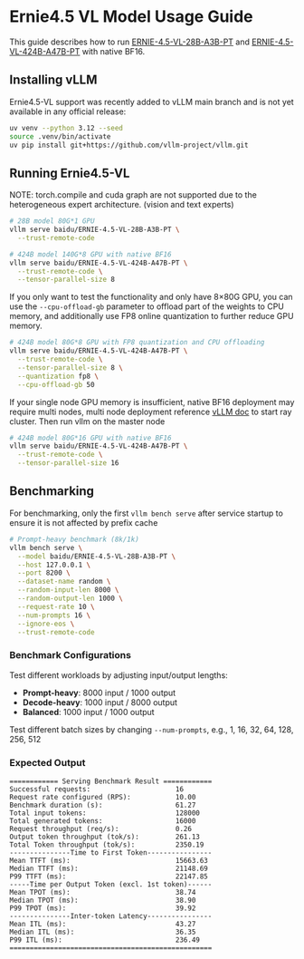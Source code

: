 # Ernie4.5 VL Model Usage Guide

This guide describes how to run [ERNIE-4.5-VL-28B-A3B-PT](https://huggingface.co/baidu/ERNIE-4.5-VL-28B-A3B-PT) and [ERNIE-4.5-VL-424B-A47B-PT](https://huggingface.co/baidu/ERNIE-4.5-VL-424B-A47B-PT) with native BF16. 


## Installing vLLM
Ernie4.5-VL support was recently added to vLLM main branch and is not yet available in any official release:
```bash
uv venv --python 3.12 --seed
source .venv/bin/activate
uv pip install git+https://github.com/vllm-project/vllm.git
```

## Running Ernie4.5-VL

NOTE: torch.compile and cuda graph are not supported due to the heterogeneous expert architecture. (vision and text experts)
```bash
# 28B model 80G*1 GPU
vllm serve baidu/ERNIE-4.5-VL-28B-A3B-PT \
  --trust-remote-code
```
```bash
# 424B model 140G*8 GPU with native BF16
vllm serve baidu/ERNIE-4.5-VL-424B-A47B-PT \
  --trust-remote-code \
  --tensor-parallel-size 8
```

If you only want to test the functionality and only have 8×80G GPU, you can use the `--cpu-offload-gb`  parameter to offload part of the weights to CPU memory, and additionally use FP8 online quantization to further reduce GPU memory.

```bash
# 424B model 80G*8 GPU with FP8 quantization and CPU offloading
vllm serve baidu/ERNIE-4.5-VL-424B-A47B-PT \
  --trust-remote-code \
  --tensor-parallel-size 8 \
  --quantization fp8 \
  --cpu-offload-gb 50
```


If your single node GPU memory is insufficient, native BF16 deployment may require multi nodes, multi node deployment reference [vLLM doc](https://docs.vllm.ai/en/latest/serving/parallelism_scaling.html?h=#multi-node-deployment) to start ray cluster. Then run vllm on the master node
```bash
# 424B model 80G*16 GPU with native BF16
vllm serve baidu/ERNIE-4.5-VL-424B-A47B-PT \
  --trust-remote-code \
  --tensor-parallel-size 16
```

## Benchmarking

For benchmarking, only the first `vllm bench serve` after service startup to ensure it is not affected by prefix cache

```bash
# Prompt-heavy benchmark (8k/1k)
vllm bench serve \
  --model baidu/ERNIE-4.5-VL-28B-A3B-PT \
  --host 127.0.0.1 \
  --port 8200 \
  --dataset-name random \
  --random-input-len 8000 \
  --random-output-len 1000 \
  --request-rate 10 \
  --num-prompts 16 \
  --ignore-eos \
  --trust-remote-code
```

### Benchmark Configurations

Test different workloads by adjusting input/output lengths:

- **Prompt-heavy**: 8000 input / 1000 output
- **Decode-heavy**: 1000 input / 8000 output  
- **Balanced**: 1000 input / 1000 output

Test different batch sizes by changing `--num-prompts`, e.g., 1, 16, 32, 64, 128, 256, 512

### Expected Output

```shell
============ Serving Benchmark Result ============
Successful requests:                     16        
Request rate configured (RPS):           10.00     
Benchmark duration (s):                  61.27     
Total input tokens:                      128000    
Total generated tokens:                  16000     
Request throughput (req/s):              0.26      
Output token throughput (tok/s):         261.13    
Total Token throughput (tok/s):          2350.19   
---------------Time to First Token----------------
Mean TTFT (ms):                          15663.63  
Median TTFT (ms):                        21148.69  
P99 TTFT (ms):                           22147.85  
-----Time per Output Token (excl. 1st token)------
Mean TPOT (ms):                          38.74     
Median TPOT (ms):                        38.90     
P99 TPOT (ms):                           39.92     
---------------Inter-token Latency----------------
Mean ITL (ms):                           43.27     
Median ITL (ms):                         36.35     
P99 ITL (ms):                            236.49    
==================================================
```
